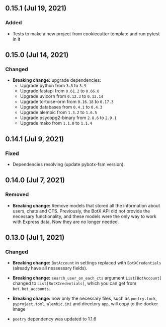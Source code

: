 ## 0.15.1 (Jul 19, 2021)

### Added

* Tests to make a new project from cookiecutter template and run pytest in it


## 0.15.0 (Jul 14, 2021)

### Changed

* **Breaking change:** upgrade dependencies:
  *  Upgrade python from `3.8` to `3.9`
  *  Upgrade fastapi from `0.61.2` to `0.66.0`
  *  Upgrade uvicorn from `0.12.3` to `0.13.14`
  *  Upgrade tortoise-orm from `0.16.18` to `0.17.3`
  *  Upgrade databases from `0.4.1` to `0.4.3`
  *  Upgrade alembic from `1.3.2` to `1.6.5`
  *  Upgrade psycopg2-binary from `2.8.6` to `2.9.1`
  *  Upgrade mako from `1.1.0` to `1.1.4`


## 0.14.1 (Jul 9, 2021)

### Fixed

* Dependencies resolving (update pybotx-fsm version).


## 0.14.0 (Jul 7, 2021)

### Removed

* **Breaking change:** Remove models that stored all the information about users,
  chats and CTS. Previously, the BotX API did not provide the necessary functionality,
  and these models were the only way to work with Express data.
  Now they are no longer needed.


## 0.13.0 (Jul 1, 2021)

### Changed

* **Breaking change:** `BotAccount` in settings replaced with `BotXCredentials`
  (already have all nessessary fields).

* **Breaking change:** `search_user_on_each_cts` argument `List[BotAccount]`
  changed to `List[BotXCredentials]`, which you can get from `bot.bot_accounts`.

* **Breaking change:** now only the necessary files, such as `poetry.lock`, `pyproject.toml`, `alembic.ini` and directory `app`, will copy to the docker image

* `poetry` dependency was updated to 1.1.6
